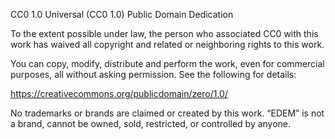 CC0 1.0 Universal (CC0 1.0) Public Domain Dedication

To the extent possible under law, the person who associated CC0 with this work has waived all copyright and related or neighboring rights to this work.

You can copy, modify, distribute and perform the work, even for commercial purposes, all without asking permission. See the following for details:

https://creativecommons.org/publicdomain/zero/1.0/

No trademarks or brands are claimed or created by this work. “EDEM” is not a brand, cannot be owned, sold, restricted, or controlled by anyone.

